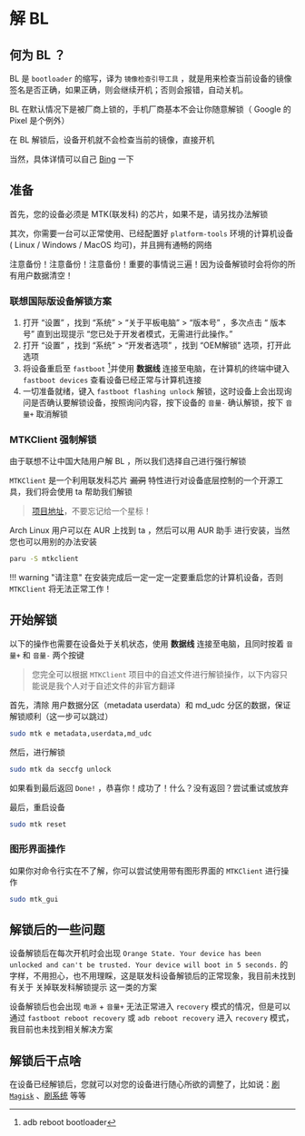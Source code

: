 # 解 BL

## 何为 BL ？

BL 是 `bootloader` 的缩写，译为 `镜像检查引导工具` ，就是用来检查当前设备的镜像签名是否正确，如果正确，则会继续开机；否则会报错，自动关机。

BL 在默认情况下是被厂商上锁的，手机厂商基本不会让你随意解锁（ Google 的 Pixel 是个例外）

在 BL 解锁后，设备开机就不会检查当前的镜像，直接开机

当然，具体详情可以自己 [Bing](bing.com) 一下

## 准备

首先，您的设备必须是 MTK(联发科) 的芯片，如果不是，请另找办法解锁

其次，你需要一台可以正常使用、已经配置好 `platform-tools` 环境的计算机设备( Linux / Windows / MacOS 均可)，并且拥有通畅的网络

注意备份！注意备份！注意备份！重要的事情说三遍！因为设备解锁时会将你的所有用户数据清空！

### 联想国际版设备解锁方案

1. 打开 “设置” ，找到 “系统” > “关于平板电脑” > “版本号” ，多次点击 “ 版本号” 直到出现提示 “您已处于开发者模式，无需进行此操作。”
2. 打开 “设置” ，找到 “系统” > “开发者选项” ，找到 “OEM解锁” 选项，打开此选项
3. 将设备重启至 `fastboot` [^ADB命令]并使用 **数据线** 连接至电脑，在计算机的终端中键入 `fastboot devices` 查看设备已经正常与计算机连接
4. 一切准备就绪，键入 `fastboot flashing unlock` 解锁，这时设备上会出现询问是否确认要解锁设备，按照询问内容，按下设备的 `音量-` 确认解锁，按下 `音量+` 取消解锁

[^ADB命令]: adb reboot bootloader

### MTKClient 强制解锁

由于联想不让中国大陆用户解 BL ，所以我们选择自己进行强行解锁

`MTKClient` 是一个利用联发科芯片 ~~漏洞~~ 特性进行对设备底层控制的一个开源工具，我们将会使用 ta 帮助我们解锁

> [项目地址](https://github.com/bkerler/mtkclient)，不要忘记给一个星标！

Arch Linux 用户可以在 AUR 上找到 ta ，然后可以用 AUR 助手 进行安装，当然您也可以用别的办法安装

```zsh
paru -S mtkclient
```

!!! warning "请注意"
    在安装完成后一定一定一定要重启您的计算机设备，否则 `MTKClient` 将无法正常工作！

## 开始解锁

以下的操作也需要在设备处于关机状态，使用 **数据线** 连接至电脑，且同时按着 `音量+` 和 `音量-` 两个按键

> 您完全可以根据 `MTKClient` 项目中的自述文件进行解锁操作，以下内容只能说是我个人对于自述文件的非官方翻译

首先，清除 用户数据分区（metadata userdata）和 md_udc 分区的数据，保证解锁顺利（这一步可以跳过）

```zsh
sudo mtk e metadata,userdata,md_udc
```

然后，进行解锁

```zsh
sudo mtk da seccfg unlock
```

如果看到最后返回 `Done!` ，恭喜你！成功了！什么？没有返回？尝试重试或放弃

最后，重启设备

```zsh
sudo mtk reset
```

### 图形界面操作

如果你对命令行实在不了解，你可以尝试使用带有图形界面的 `MTKClient` 进行操作

```zsh
sudo mtk_gui
```

## 解锁后的一些问题

设备解锁后在每次开机时会出现 `Orange State. Your device has been unlocked and can't be trusted. Your device will boot in 5 seconds.` 的字样，不用担心，也不用理睬，这是联发科设备解锁后的正常现象，我目前未找到有关于 关掉联发科解锁提示 这一类的方案

设备解锁后也会出现 `电源` + `音量+` 无法正常进入 `recovery` 模式的情况，但是可以通过 `fastboot reboot recovery` 或 `adb reboot recovery` 进入 `recovery` 模式，我目前也未找到相关解决方案

## 解锁后干点啥

在设备已经解锁后，您就可以对您的设备进行随心所欲的调整了，比如说：[刷 `Magisk`](./after_unlockbl.md) 、[刷系统](./flash_system.md) 等等
